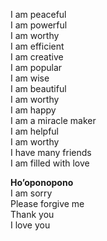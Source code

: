 I am peaceful  
I am powerful    
I am worthy  
I am efficient  
I am creative  
I am popular  
I am wise  
I am beautiful  
I am worthy    
I am happy  
I am a miracle maker  
I am helpful  
I am worthy  
I have many friends  
I am filled with love  

**Ho’oponopono**  
I am sorry  
Please forgive me  
Thank you  
I love you  
